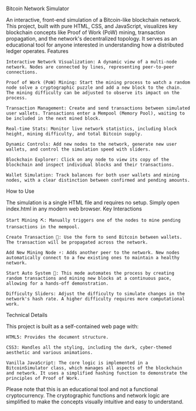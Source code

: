 Bitcoin Network Simulator

An interactive, front-end simulation of a Bitcoin-like blockchain network. This project, built with pure HTML, CSS, and JavaScript, visualizes key blockchain concepts like Proof of Work (PoW) mining, transaction propagation, and the network's decentralized topology. It serves as an educational tool for anyone interested in understanding how a distributed ledger operates.
Features

    Interactive Network Visualization: A dynamic view of a multi-node network. Nodes are connected by lines, representing peer-to-peer connections.

    Proof of Work (PoW) Mining: Start the mining process to watch a random node solve a cryptographic puzzle and add a new block to the chain. The mining difficulty can be adjusted to observe its impact on the process.

    Transaction Management: Create and send transactions between simulated user wallets. Transactions enter a Mempool (Memory Pool), waiting to be included in the next mined block.

    Real-time Stats: Monitor live network statistics, including block height, mining difficulty, and total Bitcoin supply.

    Dynamic Controls: Add new nodes to the network, generate new user wallets, and control the simulation speed with sliders.

    Blockchain Explorer: Click on any node to view its copy of the blockchain and inspect individual blocks and their transactions.

    Wallet Simulation: Track balances for both user wallets and mining nodes, with a clear distinction between confirmed and pending amounts.

How to Use

The simulation is a single HTML file and requires no setup. Simply open index.html in any modern web browser.
Key Interactions

    Start Mining ⛏️: Manually triggers one of the nodes to mine pending transactions in the mempool.

    Create Transaction 💸: Use the form to send Bitcoin between wallets. The transaction will be propagated across the network.

    Add New Mining Node ⚡: Adds another peer to the network. New nodes automatically connect to a few existing ones to maintain a healthy network.

    Start Auto System 🎲: This mode automates the process by creating random transactions and mining new blocks at a continuous pace, allowing for a hands-off demonstration.

    Difficulty Sliders: Adjust the difficulty to simulate changes in the network's hash rate. A higher difficulty requires more computational work.

Technical Details

This project is built as a self-contained web page with:

    HTML5: Provides the document structure.

    CSS3: Handles all the styling, including the dark, cyber-themed aesthetic and various animations.

    Vanilla JavaScript: The core logic is implemented in a BitcoinSimulator class, which manages all aspects of the blockchain and network. It uses a simplified hashing function to demonstrate the principles of Proof of Work.

Please note that this is an educational tool and not a functional cryptocurrency. The cryptographic functions and network logic are simplified to make the concepts visually intuitive and easy to understand.